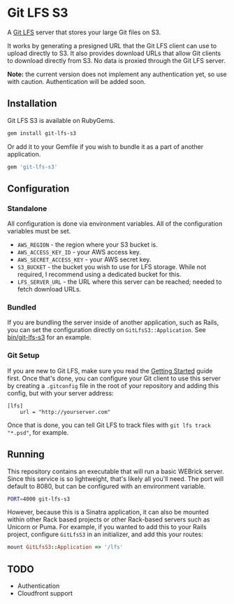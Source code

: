 # Git LFS S3

A [Git LFS](https://git-lfs.github.com/) server that stores your large Git files on S3.

It works by generating a presigned URL that the Git LFS client can use to upload directly to S3. It also provides download URLs that allow Git clients to download directly from S3. No data is proxied through the Git LFS server.

**Note:** the current version does not implement any authentication yet, so use with caution. Authentication will be added soon.

## Installation

Git LFS S3 is available on RubyGems.

``` bash
gem install git-lfs-s3
```

Or add it to your Gemfile if you wish to bundle it as a part of another application.

``` ruby
gem 'git-lfs-s3'
```

## Configuration

### Standalone

All configuration is done via environment variables. All of the configuration variables must be set.

* `AWS_REGION` - the region where your S3 bucket is.
* `AWS_ACCESS_KEY_ID` - your AWS access key.
* `AWS_SECRET_ACCESS_KEY` - your AWS secret key.
* `S3_BUCKET` - the bucket you wish to use for LFS storage. While not required, I recommend using a dedicated bucket for this.
* `LFS_SERVER_URL` - the URL where this server can be reached; needed to fetch download URLs.

### Bundled

If you are bundling the server inside of another application, such as Rails, you can set the configuration directly on `GitLfsS3::Application`. See [bin/git-lfs-s3](https://github.com/meltingice/git-lfs-s3/blob/master/bin/git-lfs-s3) for an example.

### Git Setup

If you are new to Git LFS, make sure you read the [Getting Started](https://git-lfs.github.com/) guide first. Once that's done, you can configure your Git client to use this server by creating a `.gitconfig` file in the root of your repository and adding this config, but with your server address:

``` git
[lfs]
    url = "http://yourserver.com"
```

Once that is done, you can tell Git LFS to track files with `git lfs track "*.psd"`, for example.

## Running

This repository contains an executable that will run a basic WEBrick server. Since this service is so lightweight, that's likely all you'll need. The port will default to 8080, but can be configured with an environment variable.

``` bash
PORT=4000 git-lfs-s3
```

However, because this is a Sinatra application, it can also be mounted within other Rack based projects or other Rack-based servers such as Unicorn or Puma. For example, if you wanted to add this to your Rails project, configure `GitLfsS3` in an initializer, and add this your routes:

``` ruby
mount GitLfsS3::Application => '/lfs'
```

## TODO

* Authentication
* Cloudfront support
